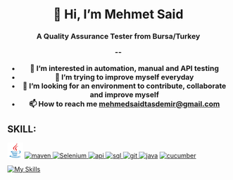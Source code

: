 <h1 align="center"> 👋 Hi, I’m Mehmet Said

<h3 align="center">            A Quality Assurance Tester from Bursa/Turkey

--

- 👀 I’m interested in automation, manual and API testing
- 🌱 I’m trying to improve myself everyday
- 💞️ I’m looking for an environment to contribute, collaborate and improve myself
- 📫 How to reach me mehmedsaidtasdemir@gmail.com 

<!---
MhmdSait/MhmdSait is a ✨ special ✨ repository because its `README.md` (this file) appears on your GitHub profile.
You can click the Preview link to take a look at your changes.
--->
 ## SKILL:

<p align="left">

<a href="https://www.java.com"  target="blank"> <img src="https://raw.githubusercontent.com/devicons/devicon/master/icons/java/java-original.svg" alt="java" width="35" height="35"/></a>
  <a href="https://www.maven.com" target="_blank" rel="noreferrer"> <img src="https://koraypeker.com/wp-content/uploads/2018/06/1_xsrKVt69q3JsZzLD-ldekQ.jpeg" alt="maven" width="60" height="30"/> </a>
<a href="https://www.selenium.com" target="_blank" rel="noreferrer"> <img src="https://camo.githubusercontent.com/4b95df4d6ca7a01afc25d27159804dc5a7d0df41d8131aaf50c9f84847dfda21/68747470733a2f2f73656c656e69756d2e6465762f696d616765732f73656c656e69756d5f6c6f676f5f7371756172655f677265656e2e706e67" alt="Selenium" width="35" height="35"/> </a>
<a href="https://www.api.com" target="_blank" rel="noreferrer"> <img src="https://encrypted-tbn0.gstatic.com/images?q=tbn:ANd9GcQFpswKqlwex1UtYOHT6cWIVsJ3dQfEg__lFQ&usqp=CAU" alt="api" width="35" height="35"/> </a>
<a href="https://www.api.com" target="_blank" rel="noreferrer"> <img src="https://encrypted-tbn0.gstatic.com/images?q=tbn:ANd9GcS3m3cQd-M2Gq5QXSik9qJSHGDBW3MvBoWFyA&usqp=CAU" alt="sql" width="35" height="35"/> </a>
<a href="https://git-scm.com/" target="_blank" rel="noreferrer"> <img src="https://www.vectorlogo.zone/logos/git-scm/git-scm-icon.svg" alt="git" width="35" height="35"/> </a>
<a href="https://testng.org/doc/"  target="blank"> <img src="https://user-images.githubusercontent.com/108357127/196739997-83d081b4-bc95-49c1-a8d3-1a2b516100ba.png" alt="java" width="35" height="35"/></a>
<a href="https://cucumber.io"  target="blank"> <img src="https://user-images.githubusercontent.com/108357127/216178246-912feebd-04b6-46e6-9911-49e872a59b69.png" alt="cucumber" width="35" height="35"/></a> 
 

 
[![My Skills](https://skillicons.dev/icons?i=eclipse,postgres,github,idea,vscode,&theme=light)](https://skillicons.dev)

 
 
</p>

 
